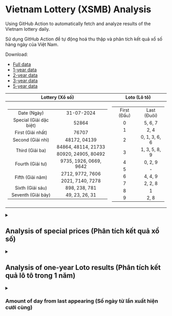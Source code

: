 # Vietnam Lottery (XSMB) Analysis

Using GitHub Action to automatically fetch and analyze results of the Vietnam lottery daily.

Sử dụng GitHub Action để tự động hoá thu thập và phân tích kết quả xổ số hàng ngày của Việt Nam.

Download:

* [Full data](https://raw.githubusercontent.com/khiemdoan/vietnam-lottery-xsmb-analysis/main/results/xsmb.csv)
* [1-year data](https://raw.githubusercontent.com/khiemdoan/vietnam-lottery-xsmb-analysis/main/results/xsmb_1_year.csv)
* [2-year data](https://raw.githubusercontent.com/khiemdoan/vietnam-lottery-xsmb-analysis/main/results/xsmb_2_year.csv)
* [3-year data](https://raw.githubusercontent.com/khiemdoan/vietnam-lottery-xsmb-analysis/main/results/xsmb_3_year.csv)
* [5-year data](https://raw.githubusercontent.com/khiemdoan/vietnam-lottery-xsmb-analysis/main/results/xsmb_5_year.csv)

| Lottery (Xổ số) | Loto (Lô tô) |
| :------------: | :----------: |
| <table><tr><td>Date (Ngày)</td><td>31-07-2024</td></tr><tr><td>Special (Giải dặc biệt)</td><td>52864</td></tr><tr><td>First (Giải nhất)</td><td>76707</td></tr><tr><td>Second (Giải nhì)</td><td>48172, 04139</td></tr><tr><td rowspan="2">Third (Giải ba)</td><td>84864, 48114, 21733</td></tr><tr><td>80920, 24905, 80492</td></tr><tr><td>Fourth (Giải tư)</td><td>9735, 1926, 0669, 9642</td></tr><tr><td rowspan="2">Fifth (Giải năm)</td><td>2712, 9772, 7606</td></tr><tr><td>2021, 7140, 7278</td></tr><tr><td>Sixth (Giải sáu)</td><td>898, 238, 781</td></tr><tr><td>Seventh (Giải bảy)</td><td>49, 23, 26, 31</td></tr></table> | <table><tr><td>First (Đầu)</td><td>Last (Đuôi)</td></tr><tr><td>0</td><td>5, 6, 7</td></tr><tr><td>1</td><td>2, 4</td></tr><tr><td>2</td><td>0, 1, 3, 6, 6</td></tr><tr><td>3</td><td>1, 3, 5, 8, 9</td></tr><tr><td>4</td><td>0, 2, 9</td></tr><tr><td>5</td><td>-</td></tr><tr><td>6</td><td>4, 4, 9</td></tr><tr><td>7</td><td>2, 2, 8</td></tr><tr><td>8</td><td>1</td></tr><tr><td>9</td><td>2, 8</td></tr></table> |

<details>
  <summary><h2>Analysis of special prices (Phân tích kết quả xổ số)</h2></summary>
  <h3>Amount of day from last appearing (Số ngày từ lần xuất hiện cuối cùng)</h3>

  ![Delta](images/special_delta.jpg)

  <h3>Top 10 amount of day from last appearing (Top 10 số lâu chưa xuất hiện)</h3>

  ![Delta top 10](images/special_delta_top_10.jpg)
</details>

<details>
  <summary><h2>Analysis of one-year Loto results (Phân tích kết quả lô tô trong 1 năm)</h2></summary>

  Max: 131. Min: 64.

  Mean: 97.74. Standard deviation: 11.54.

  <h3>Detail (Chi tiết)</h3>

  ![Detail](images/heatmap.jpg)

  <h3>Top 10</h3>

  ![Top 10](images/top-10.jpg)

  <h3>Distribution (Phân bổ)</h3>

  ![Distribution](images/distribution.jpg)
</details>

<details>
  <summary><h3>Amount of day from last appearing (Số ngày từ lần xuất hiện cưới cùng)</h2></summary>

  ![Delta](images/delta.jpg)

  <h3>Top 10 amount of day from last appearing (Top 10 số lâu chưa xuất hiện)</h3>

  ![Delta top 10](images/delta_top_10.jpg)
</details>